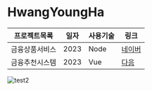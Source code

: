 # HwangYoungHa
 
프로젝트목록 | 일자 | 사용기술 | 링크
--------------|-----|-------- | ----
금융상품서비스 | 2023 | Node | [네이버](www.naver.com)
금융추천시스템 | 2023 | Vue | [다음](daum.net)
![test2](https://user-images.githubusercontent.com/59431258/235043074-82594ee0-3d5b-4c17-a2d5-fcc248ca3735.png)
